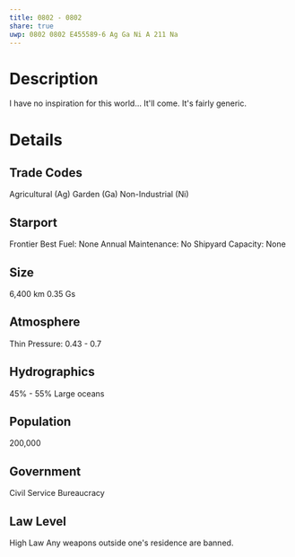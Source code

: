 ```yaml
---
title: 0802 - 0802
share: true
uwp: 0802 0802 E455589-6 Ag Ga Ni A 211 Na
---
```


# Description
I have no inspiration for this world... It'll come. It's fairly generic.

# Details
## Trade Codes
Agricultural (Ag)
Garden (Ga)
Non-Industrial (Ni)

## Starport
Frontier
Best Fuel: None
Annual Maintenance: No
Shipyard Capacity: None

## Size
6,400 km
0.35 Gs

## Atmosphere
Thin
Pressure: 0.43 - 0.7

## Hydrographics
45% - 55%
Large oceans

## Population
200,000

## Government
Civil Service Bureaucracy

## Law Level
High Law
Any weapons outside one's residence are banned.
